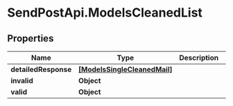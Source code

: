 # SendPostApi.ModelsCleanedList

## Properties
Name | Type | Description | Notes
------------ | ------------- | ------------- | -------------
**detailedResponse** | [**[ModelsSingleCleanedMail]**](ModelsSingleCleanedMail.md) |  | [optional] 
**invalid** | **Object** |  | [optional] 
**valid** | **Object** |  | [optional] 


